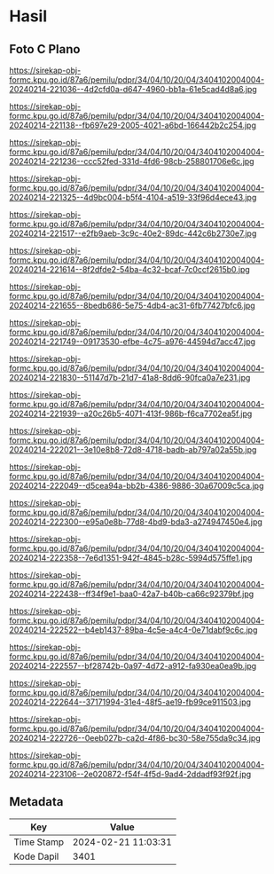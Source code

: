 # Hasil

## Foto C Plano

https://sirekap-obj-formc.kpu.go.id/87a6/pemilu/pdpr/34/04/10/20/04/3404102004004-20240214-221036--4d2cfd0a-d647-4960-bb1a-61e5cad4d8a6.jpg

https://sirekap-obj-formc.kpu.go.id/87a6/pemilu/pdpr/34/04/10/20/04/3404102004004-20240214-221138--fb697e29-2005-4021-a6bd-166442b2c254.jpg

https://sirekap-obj-formc.kpu.go.id/87a6/pemilu/pdpr/34/04/10/20/04/3404102004004-20240214-221236--ccc52fed-331d-4fd6-98cb-258801706e6c.jpg

https://sirekap-obj-formc.kpu.go.id/87a6/pemilu/pdpr/34/04/10/20/04/3404102004004-20240214-221325--4d9bc004-b5f4-4104-a519-33f96d4ece43.jpg

https://sirekap-obj-formc.kpu.go.id/87a6/pemilu/pdpr/34/04/10/20/04/3404102004004-20240214-221517--e2fb9aeb-3c9c-40e2-89dc-442c6b2730e7.jpg

https://sirekap-obj-formc.kpu.go.id/87a6/pemilu/pdpr/34/04/10/20/04/3404102004004-20240214-221614--8f2dfde2-54ba-4c32-bcaf-7c0ccf2615b0.jpg

https://sirekap-obj-formc.kpu.go.id/87a6/pemilu/pdpr/34/04/10/20/04/3404102004004-20240214-221655--8bedb686-5e75-4db4-ac31-6fb77427bfc6.jpg

https://sirekap-obj-formc.kpu.go.id/87a6/pemilu/pdpr/34/04/10/20/04/3404102004004-20240214-221749--09173530-efbe-4c75-a976-44594d7acc47.jpg

https://sirekap-obj-formc.kpu.go.id/87a6/pemilu/pdpr/34/04/10/20/04/3404102004004-20240214-221830--51147d7b-21d7-41a8-8dd6-90fca0a7e231.jpg

https://sirekap-obj-formc.kpu.go.id/87a6/pemilu/pdpr/34/04/10/20/04/3404102004004-20240214-221939--a20c26b5-4071-413f-986b-f6ca7702ea5f.jpg

https://sirekap-obj-formc.kpu.go.id/87a6/pemilu/pdpr/34/04/10/20/04/3404102004004-20240214-222021--3e10e8b8-72d8-4718-badb-ab797a02a55b.jpg

https://sirekap-obj-formc.kpu.go.id/87a6/pemilu/pdpr/34/04/10/20/04/3404102004004-20240214-222049--d5cea94a-bb2b-4386-9886-30a67009c5ca.jpg

https://sirekap-obj-formc.kpu.go.id/87a6/pemilu/pdpr/34/04/10/20/04/3404102004004-20240214-222300--e95a0e8b-77d8-4bd9-bda3-a274947450e4.jpg

https://sirekap-obj-formc.kpu.go.id/87a6/pemilu/pdpr/34/04/10/20/04/3404102004004-20240214-222358--7e6d1351-942f-4845-b28c-5994d575ffe1.jpg

https://sirekap-obj-formc.kpu.go.id/87a6/pemilu/pdpr/34/04/10/20/04/3404102004004-20240214-222438--ff34f9e1-baa0-42a7-b40b-ca66c92379bf.jpg

https://sirekap-obj-formc.kpu.go.id/87a6/pemilu/pdpr/34/04/10/20/04/3404102004004-20240214-222522--b4eb1437-89ba-4c5e-a4c4-0e71dabf9c6c.jpg

https://sirekap-obj-formc.kpu.go.id/87a6/pemilu/pdpr/34/04/10/20/04/3404102004004-20240214-222557--bf28742b-0a97-4d72-a912-fa930ea0ea9b.jpg

https://sirekap-obj-formc.kpu.go.id/87a6/pemilu/pdpr/34/04/10/20/04/3404102004004-20240214-222644--37171994-31e4-48f5-ae19-fb99ce911503.jpg

https://sirekap-obj-formc.kpu.go.id/87a6/pemilu/pdpr/34/04/10/20/04/3404102004004-20240214-222726--0eeb027b-ca2d-4f86-bc30-58e755da9c34.jpg

https://sirekap-obj-formc.kpu.go.id/87a6/pemilu/pdpr/34/04/10/20/04/3404102004004-20240214-223106--2e020872-f54f-4f5d-9ad4-2ddadf93f92f.jpg


## Metadata

| Key        | Value               |
| ---------- | ------------------- |
| Time Stamp | 2024-02-21 11:03:31 |
| Kode Dapil | 3401                |



